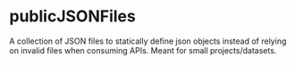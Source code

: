 # publicJSONFiles
A collection of JSON files to statically define json objects instead of relying on invalid files when consuming APIs. Meant for small projects/datasets.
